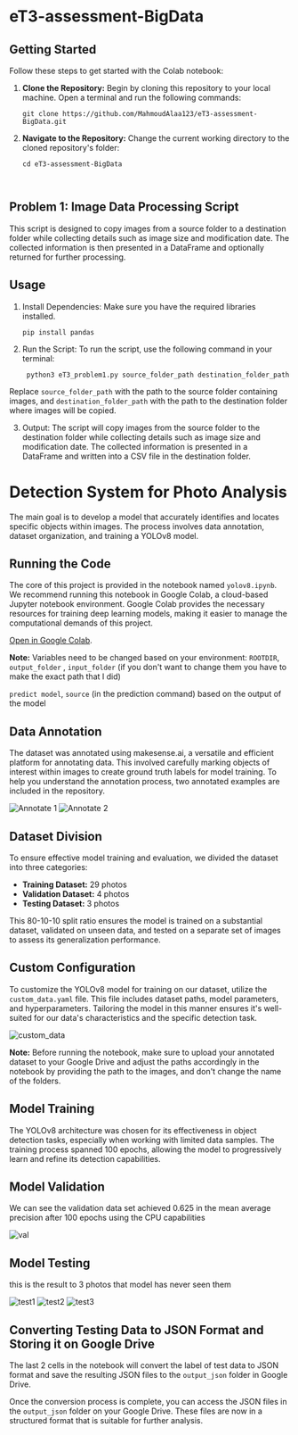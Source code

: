 # eT3-assessment-BigData

## Getting Started

Follow these steps to get started with the Colab notebook:

1. **Clone the Repository:**
   Begin by cloning this repository to your local machine. Open a terminal and run the following commands:

   ```
   git clone https://github.com/MahmoudAlaa123/eT3-assessment-BigData.git

2. **Navigate to the Repository:** Change the current working directory to the cloned repository's folder:

   ```
   cd eT3-assessment-BigData



## Problem 1: Image Data Processing Script

This script is designed to copy images from a source folder to a destination folder while collecting details such as image size and modification date. The collected information is then presented in a DataFrame and optionally returned for further processing.

## Usage

1. Install Dependencies:
   Make sure you have the required libraries installed.

   ```
   pip install pandas

2. Run the Script:
To run the script, use the following command in your terminal:

   ```
    python3 eT3_problem1.py source_folder_path destination_folder_path 

Replace `source_folder_path` with the path to the source folder containing images, and `destination_folder_path` with the path to the destination folder where images will be copied.

3. Output:
The script will copy images from the source folder to the destination folder while collecting details such as image size and modification date. The collected information is presented in a DataFrame and written into a CSV file in the destination folder.


# Detection System for Photo Analysis

The main goal is to develop a model that accurately identifies and locates specific objects within images. The process involves data annotation, dataset organization, and training a YOLOv8 model.

## Running the Code

The core of this project is provided in the notebook named `yolov8.ipynb`. We recommend running this notebook in Google Colab, a cloud-based Jupyter notebook environment. Google Colab provides the necessary resources for training deep learning models, making it easier to manage the computational demands of this project.

 [Open in Google Colab](yolo.ipynb).

**Note:** Variables need to be changed based on your environment: ```ROOTDIR```,  ```output_folder``` , ```input_folder```   (if you don't want to change them you have to make the exact path that I did)


```predict model```, ```source``` (in the prediction command) based on the output of the model


## Data Annotation

The dataset was annotated using makesense.ai, a versatile and efficient platform for annotating data. This involved carefully marking objects of interest within images to create ground truth labels for model training. To help you understand the annotation process, two annotated examples are included in the repository.

![Annotate 1](example1.png)
![Annotate 2](example2.png)

## Dataset Division

To ensure effective model training and evaluation, we divided the dataset into three categories:

- **Training Dataset:** 29 photos
- **Validation Dataset:** 4 photos 
- **Testing Dataset:** 3 photos 

This 80-10-10 split ratio ensures the model is trained on a substantial dataset, validated on unseen data, and tested on a separate set of images to assess its generalization performance.

## Custom Configuration

To customize the YOLOv8 model for training on our dataset, utilize the `custom_data.yaml` file. This file includes dataset paths, model parameters, and hyperparameters. Tailoring the model in this manner ensures it's well-suited for our data's characteristics and the specific detection task.

![custom_data](custom_data_paths.png)

**Note:** Before running the notebook, make sure to upload your annotated dataset to your Google Drive and adjust the paths accordingly in the notebook by providing the path to the images, and don't change the name of the folders.

## Model Training

The YOLOv8 architecture was chosen for its effectiveness in object detection tasks, especially when working with limited data samples. The training process spanned 100 epochs, allowing the model to progressively learn and refine its detection capabilities.

## Model Validation 

We can see the validation data set achieved 0.625 in the mean average precision after 100 epochs using the CPU capabilities 

![val](Validation.png)

## Model Testing 

this is the result to 3 photos that model has never seen them

![test1](test_image2.jpg)
![test2](test_image20.jpg)
![test3](test_image4.jpg)




## Converting Testing Data to JSON Format and Storing it on Google Drive

The last 2 cells in the notebook will convert the label of test data to JSON format and save the resulting JSON files to the `output_json` folder in Google Drive.

Once the conversion process is complete, you can access the JSON files in the `output_json` folder on your Google Drive. These files are now in a structured format that is suitable for further analysis.




